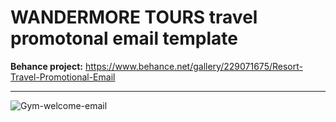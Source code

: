 # WANDERMORE TOURS travel promotonal email template

**Behance project:** https://www.behance.net/gallery/229071675/Resort-Travel-Promotional-Email

-----------------------------

![Gym-welcome-email](./assets/preview/Travel-promotional-email.png)